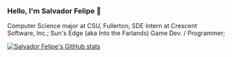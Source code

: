 ### Hello, I'm Salvador Felipe 👋
Computer Science major at CSU, Fullerton;
SDE Intern at Crescent Software, Inc.;
Sun's Edge (aka Into the Farlands) Game Dev. / Programmer;

[![Salvador Felipe's GitHub stats](https://github-readme-stats.vercel.app/api?username=SalFell)](https://github.com/SalFell/github-readme-stats)

<!--
**SalFell/SalFell** is a ✨ _special_ ✨ repository because its `README.md` (this file) appears on your GitHub profile.

Here are some ideas to get you started:

- 🔭 I’m currently working on ...
- 🌱 I’m currently learning ...
- 👯 I’m looking to collaborate on ...
- 🤔 I’m looking for help with ...
- 💬 Ask me about ...
- 📫 How to reach me: ...
- 😄 Pronouns: ...
- ⚡ Fun fact: ...
-->
